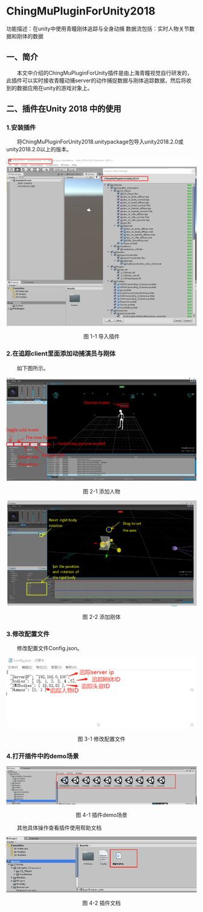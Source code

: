 # ChingMuPluginForUnity2018
功能描述：在unity中使用青瞳刚体追踪与全身动捕
数据流包括：实时人物关节数据和刚体的数据  
## 一、简介  
&emsp;&emsp;本文中介绍的ChingMuPluginForUnity插件是由上海青瞳视觉自行研发的，此插件可以实时接收青瞳动捕server的动作捕捉数据与刚体追踪数据，然后将收到的数据应用在unity的游戏对象上。
## 二、插件在Unity 2018 中的使用
### 1.安装插件
&emsp;&emsp;将ChingMuPluginForUnity2018.unitypackage包导入unity2018.2.0或unity2018.2.0以上的版本。
<p align="center"> <img src="./doc/Images/导入插件.png"></p>  
<p align="center">图 1-1 导入插件</p> 

### 2.在追踪client里面添加动捕演员与刚体
&emsp;&emsp;如下图所示。  
<p align="center"> <img src="./doc/Images/添加人物.png"></p>  
<p align="center">图 2-1 添加人物</p>  

<p align="center"> <img src="./doc/Images/添加刚体.png"></p>  
<p align="center">图 2-2 添加刚体</p>  


### 3.修改配置文件
&emsp;&emsp;修改配置文件Config.json。  
<p align="center"> <img src="./doc/Images/修改配置文件.png"></p>  
<p align="center">图 3-1 修改配置文件</p> 

### 4.打开插件中的demo场景
<p align="center"> <img src="./doc/Images/插件demo场景.png"></p>  
<p align="center">图 4-1 插件demo场景</p> 

&emsp;&emsp;其他具体操作查看插件使用帮助文档  
<p align="center"> <img src="./doc/Images/插件文档.png"></p>  
<p align="center">图 4-2 插件文档</p> 
